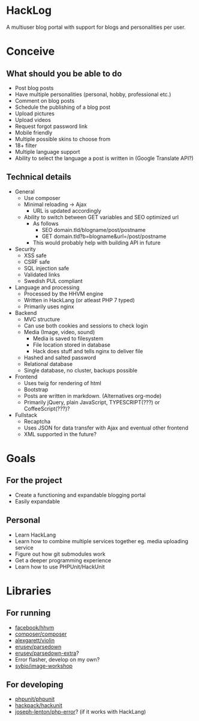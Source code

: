 # HackLog
A multiuser blog portal with support for blogs and personalities per user.

# Conceive

## What should you be able to do
  * Post blog posts
  * Have multiple personalities (personal, hobby, professional etc.)
  * Comment on blog posts
  * Schedule the publishing of a blog post
  * Upload pictures
  * Upload videos
  * Request forgot password link
  * Mobile friendly
  * Multiple possible skins to choose from
  * 18+ filter
  * Multiple language support
  * Ability to select the language a post is written in (Google Translate API?)

## Technical details
  * General
    * Use composer
    * Minimal reloading -> Ajax
      * URL is updated accordingly
    * Ability to switch between GET variables and SEO optimized url
      * As follows
        * SEO domain.tld/blogname/post/postname
        * GET domain.tld?b=blogname&url=/post/postname
      * This would probably help with building API in future
  * Security
    * XSS safe
    * CSRF safe
    * SQL injection safe
    * Validated links
    * Swedish PUL compliant
  * Language and processing
    * Processed by the HHVM engine
    * Written in HackLang (or atleast PHP 7 typed)
    * Primarily uses nginx
  * Backend
    * MVC structure
    * Can use both cookies and sessions to check login
    * Media (Image, video, sound)
      * Media is saved to filesystem
      * File location stored in database
      * Hack does stuff and tells nginx to deliver file
    * Hashed and salted password
    * Relational database
    * Single database, no cluster, backups possible
  * Frontend
    * Uses twig for rendering of html
    * Bootstrap
    * Posts are written in markdown. (Alternatives org-mode)
    * Primarily jQuery, plain JavaScript, TYPESCRIPT(???) or CoffeeScript(???)?
  * Fullstack
    * Recaptcha
    * Uses JSON for data transfer with Ajax and eventual other frontend
    * XML supported in the future?

# Goals
## For the project
  * Create a functioning and expandable blogging portal
  * Easily expandable

## Personal
  * Learn HackLang
  * Learn how to combine multiple services together eg. media uploading service
  * Figure out how git submodules work
  * Get a deeper programming experience
  * Learn how to use PHPUnit/HackUnit

# Libraries
## For running
  * [facebook/hhvm](https://github.com/facebook/hhvm)
  * [composer/composer](https://github.com/composer/composer)
  * [alexgarett/violin](https://github.com/alexgarrett/violin)
  * [erusev/parsedown](https://github.com/erusev/parsedown)
  * [erusev/parsedown-extra](https://github.com/erusev/parsedown-extra)?
  * Error flasher, develop on my own?
  * [sybio/image-workshop](https://github.com/Sybio/ImageWorkshop)

## For developing
  * [phpunit/phpunit](https://github.com/sebastanbergmann/phpunit)
  * [hackpack/hackunit](https://github.com/HackPack/HackUnit)
  * [joseph-lenton/php-error](https://github.com/JosephLenton/PHP-Error/)? (if it works with HackLang)
